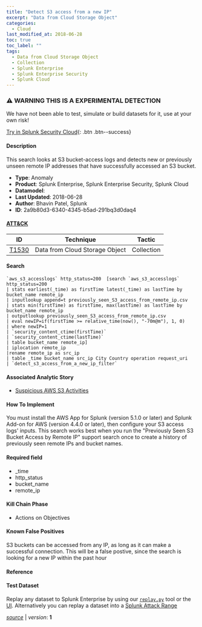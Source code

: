 ```yaml
---
title: "Detect S3 access from a new IP"
excerpt: "Data from Cloud Storage Object"
categories:
  - Cloud
last_modified_at: 2018-06-28
toc: true
toc_label: ""
tags:
  - Data from Cloud Storage Object
  - Collection
  - Splunk Enterprise
  - Splunk Enterprise Security
  - Splunk Cloud
---
```


### ⚠️ WARNING THIS IS A EXPERIMENTAL DETECTION
We have not been able to test, simulate or build datasets for it, use at your own risk!


[Try in Splunk Security Cloud](https://www.splunk.com/en_us/cyber-security.html){: .btn .btn--success}

#### Description

This search looks at S3 bucket-access logs and detects new or previously unseen remote IP addresses that have successfully accessed an S3 bucket.

- **Type**: Anomaly
- **Product**: Splunk Enterprise, Splunk Enterprise Security, Splunk Cloud
- **Datamodel**: 
- **Last Updated**: 2018-06-28
- **Author**: Bhavin Patel, Splunk
- **ID**: 2a9b80d3-6340-4345-b5ad-291bq3d0daq4


#### [ATT&CK](https://attack.mitre.org/)

| ID          | Technique   | Tactic         |
| ----------- | ----------- |--------------- |
| [T1530](https://attack.mitre.org/techniques/T1530/) | Data from Cloud Storage Object | Collection |

#### Search

```
`aws_s3_accesslogs` http_status=200  [search `aws_s3_accesslogs` http_status=200 
| stats earliest(_time) as firstTime latest(_time) as lastTime by bucket_name remote_ip 
| inputlookup append=t previously_seen_S3_access_from_remote_ip.csv 
| stats min(firstTime) as firstTime, max(lastTime) as lastTime by bucket_name remote_ip 
| outputlookup previously_seen_S3_access_from_remote_ip.csv 
| eval newIP=if(firstTime >= relative_time(now(), "-70m@m"), 1, 0) 
| where newIP=1 
| `security_content_ctime(firstTime)`
| `security_content_ctime(lastTime)` 
| table bucket_name remote_ip]
| iplocation remote_ip 
|rename remote_ip as src_ip 
| table _time bucket_name src_ip City Country operation request_uri 
| `detect_s3_access_from_a_new_ip_filter`
```

#### Associated Analytic Story
* [Suspicious AWS S3 Activities](/stories/suspicious_aws_s3_activities)


#### How To Implement
You must install the AWS App for Splunk (version 5.1.0 or later) and Splunk Add-on for AWS (version 4.4.0 or later), then configure your S3 access logs&#39; inputs. This search works best when you run the &#34;Previously Seen S3 Bucket Access by Remote IP&#34; support search once to create a history of previously seen remote IPs and bucket names.

#### Required field
* _time
* http_status
* bucket_name
* remote_ip


#### Kill Chain Phase
* Actions on Objectives


#### Known False Positives
S3 buckets can be accessed from any IP, as long as it can make a successful connection. This will be a false postive, since the search is looking for a new IP within the past hour





#### Reference


#### Test Dataset
Replay any dataset to Splunk Enterprise by using our [`replay.py`](https://github.com/splunk/attack_data#using-replaypy) tool or the [UI](https://github.com/splunk/attack_data#using-ui).
Alternatively you can replay a dataset into a [Splunk Attack Range](https://github.com/splunk/attack_range#replay-dumps-into-attack-range-splunk-server)




[*source*](https://github.com/splunk/security_content/tree/develop/detections/experimental/cloud/detect_s3_access_from_a_new_ip.yml) \| *version*: **1**